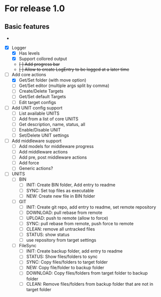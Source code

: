 # For release 1.0

## Basic features
-
- [x] Logger
  - [x] Has levels
  - [x] Support collored output
  - ~~[ ] Add progress bar~~
  - ~~[ ] Allow to create LogEntry to be logged at a later time~~
- [ ] Add core actions
  - [x] Get/Set folder (with move option)
  - [ ] Get/Set editor (multiple args split by comma)
  - [ ] Create/Delete Targets
  - [ ] Get/Set default Targets
  - [ ] Edit target configs
- [ ] Add UNIT config support
  - [ ] List available UNITS
  - [ ] Add from a list of core UNITS
  - [ ] Get description, name, status, all
  - [ ] Enable/Disable UNIT
  - [ ] Set/Delete UNIT settings
- [ ] Add middleware support
  - [ ] Add models for middleware progress
  - [ ] Add middleware actions
  - [ ] Add pre, post middleware actions
  - [ ] Add force
  - [ ] Generic actions?
- [ ] UNITS
  - [ ] BIN
    - [ ] INIT: Create BIN folder, Add entry to readme
    - [ ] SYNC: Set top files as executable
    - [ ] NEW: Create new file in BIN folder
  - [ ] GIT
    - [ ] INIT: Create git repo, add entry to readme, set remote repository
    - [ ] DOWNLOAD: pull rebase from remote
    - [ ] UPLOAD: push to remote (allow to force)
    - [ ] SYNC: pull rebase from remote, push force to remote
    - [ ] CLEAN: remove all untracked files
    - [ ] STATUS: show status
    - [ ] use repository from target settings
  - [ ] FileSync
    - [ ] INIT: Create backup folder, add entry to readme
    - [ ] STATUS: Show files/folders to sync
    - [ ] SYNC: Copy files/folders to target folder
    - [ ] NEW: Copy file/folder to backup folder
    - [ ] DOWNLOAD: Copy files/folders from target folder to backup folder
    - [ ] CLEAN: Remove files/folders from backup folder that are not in target folder
